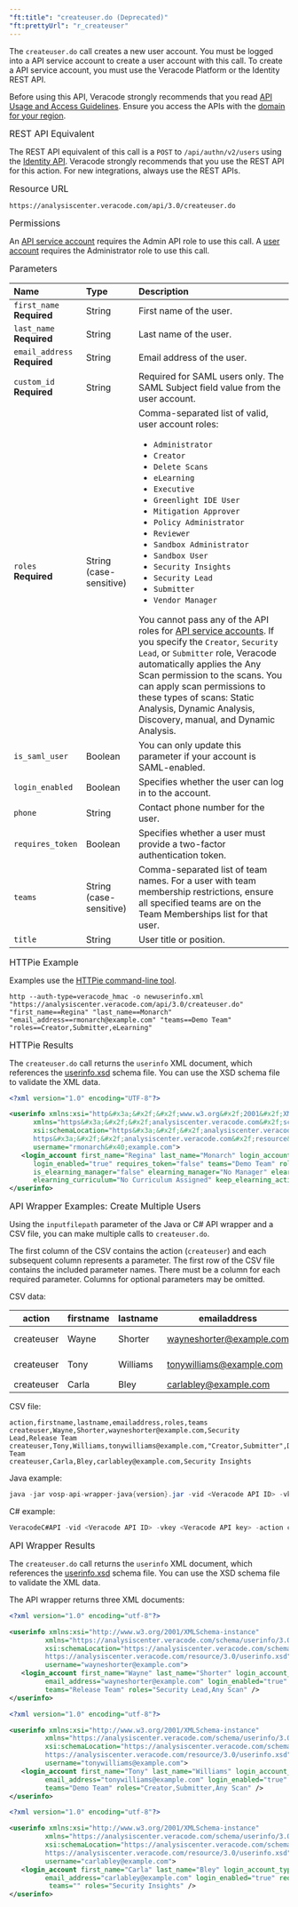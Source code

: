 ```yaml
---
"ft:title": "createuser.do (Deprecated)"
"ft:prettyUrl": "r_createuser"
---
```

The `createuser.do` call creates a new user account. You must be logged into a API service account to create a user account with this call. To create a API service account, you must use the Veracode Platform or the Identity REST API.

Before using this API, Veracode strongly recommends that you read [API Usage and Access Guidelines](https://docs.veracode.com/r/c_API_usage_guidelines). Ensure you access the APIs with the [domain for your region](https://docs.veracode.com/r/Region_Domains_for_Veracode_APIs).

<p><span style="font-size: medium;">REST API Equivalent</span></p>

The REST API equivalent of this call is a `POST` to `/api/authn/v2/users` using the [Identity API](https://docs.veracode.com/r/c_identity_intro). Veracode strongly recommends that you use the REST API for this action. For new integrations, always use the REST APIs.

<p><span style="font-size: medium;">Resource URL</span></p>

`https://analysiscenter.veracode.com/api/3.0/createuser.do`

<p><span style="font-size: medium;">Permissions</span></p>

An [API service account](https://docs.veracode.com/r/c_about_veracode_accounts) requires the Admin API role to use this call. A [user account](https://docs.veracode.com/r/c_role_permissions) requires the Administrator role to use this call.

<p><span style="font-size: medium;">Parameters</span></p>

|Name|Type| Description                                                                                                                                                                                                                                                                                                                                                                                                                                                                                                                                                                                                                                                                                                                                                                                                                               |
|:---|:---|:------------------------------------------------------------------------------------------------------------------------------------------------------------------------------------------------------------------------------------------------------------------------------------------------------------------------------------------------------------------------------------------------------------------------------------------------------------------------------------------------------------------------------------------------------------------------------------------------------------------------------------------------------------------------------------------------------------------------------------------------------------------------------------------------------------------------------------------|
|`first_name`<br>**Required**|String| First name of the user.                                                                                                                                                                                                                                                                                                                                                                                                                                                                                                                                                                                                                                                                                                                                                                                                                   |
|`last_name`<br>**Required**|String| Last name of the user.                                                                                                                                                                                                                                                                                                                                                                                                                                                                                                                                                                                                                                                                                                                                                                                                                    |
|`email_address`<br>**Required**|String| Email address of the user.                                                                                                                                                                                                                                                                                                                                                                                                                                                                                                                                                                                                                                                                                                                                                                                                                |
|`custom_id`<br>**Required**|String| Required for SAML users only. The SAML Subject field value from the user account.                                                                                                                                                                                                                                                                                                                                                                                                                                                                                                                                                                                                                                                                                                                                                         |
|`roles`<br>**Required**|String (case-sensitive)| Comma-separated list of valid, user account roles: <ul><li>`Administrator`</li><li>`Creator`</li><li>`Delete Scans`</li><li>`eLearning`</li><li>`Executive`</li><li>`Greenlight IDE User`</li><li>`Mitigation Approver`</li><li>`Policy Administrator`</li><li>`Reviewer`</li><li>`Sandbox Administrator`</li><li>`Sandbox User`</li><li>`Security Insights`</li><li>`Security Lead`</li><li>`Submitter`</li><li>`Vendor Manager`</li></ul>You cannot pass any of the API roles for [API service accounts](https://docs.veracode.com/r/c_API_roles_details). If you specify the `Creator`, `Security Lead`, or `Submitter` role, Veracode automatically applies the Any Scan permission to the scans. You can apply scan permissions to these types of scans: Static Analysis, Dynamic Analysis, Discovery, manual, and Dynamic Analysis. |
|`is_saml_user`|Boolean| You can only update this parameter if your account is SAML-enabled.                                                                                                                                                                                                                                                                                                                                                                                                                                                                                                                                                                                                                                                                                                                                                                       |
|`login_enabled`|Boolean| Specifies whether the user can log in to the account.                                                                                                                                                                                                                                                                                                                                                                                                                                                                                                                                                                                                                                                                                                                                                                                     |
|`phone`|String| Contact phone number for the user.                                                                                                                                                                                                                                                                                                                                                                                                                                                                                                                                                                                                                                                                                                                                                                                                        |
|`requires_token`|Boolean| Specifies whether a user must provide a two-factor authentication token.                                                                                                                                                                                                                                                                                                                                                                                                                                                                                                                                                                                                                                                                                                                                                                  |
|`teams`|String (case-sensitive)| Comma-separated list of team names. For a user with team membership restrictions, ensure all specified teams are on the Team Memberships list for that user.                                                                                                                                                                                                                                                                                                                                                                                                                                                                                                                                                                                                                                                                              |
|`title`|String| User title or position.                                                                                                                                                                                                                                                                                                                                                                                                                                                                                                                                                                                                                                                                                                                                                                                                                   |

<p><span style="font-size: medium;">HTTPie Example</span></p>

Examples use the [HTTPie command-line tool](https://docs.veracode.com/r/c_httpie_tool).

```shell
http --auth-type=veracode_hmac -o newuserinfo.xml "https://analysiscenter.veracode.com/api/3.0/createuser.do" "first_name==Regina" "last_name==Monarch" "email_address==rmonarch@example.com" "teams==Demo Team" "roles==Creator,Submitter,eLearning"
```

<p><span style="font-size: medium;">HTTPie Results</span></p>

The `createuser.do` call returns the `userinfo` XML document, which references the [userinfo.xsd](https://analysiscenter.veracode.com/resource/3.0/userinfo.xsd) schema file. You can use the XSD schema file to validate the XML data.

```xml
<?xml version="1.0" encoding="UTF-8"?>

<userinfo xmlns:xsi="http&#x3a;&#x2f;&#x2f;www.w3.org&#x2f;2001&#x2f;XMLSchema-instance" 
      xmlns="https&#x3a;&#x2f;&#x2f;analysiscenter.veracode.com&#x2f;schema&#x2f;userinfo&#x2f;3.0" 
      xsi:schemaLocation="https&#x3a;&#x2f;&#x2f;analysiscenter.veracode.com&#x2f;schema&#x2f;userinfo&#x2f;3.0 
      https&#x3a;&#x2f;&#x2f;analysiscenter.veracode.com&#x2f;resource&#x2f;3.0&#x2f;userinfo.xsd" userinfo_version="3.0" 
      username="rmonarch&#x40;example.com">
   <login_account first_name="Regina" last_name="Monarch" login_account_type="user" email_address="rmonarch&#x40;example.com" 
      login_enabled="true" requires_token="false" teams="Demo Team" roles="Creator,eLearning,Submitter,Any Scan" 
      is_elearning_manager="false" elearning_manager="No Manager" elearning_track="No Track Assigned" 
      elearning_curriculum="No Curriculum Assigned" keep_elearning_active="false"/>
</userinfo>
```

<p><span style="font-size: medium;">API Wrapper Examples: Create Multiple Users</span></p>

Using the `inputfilepath` parameter of the Java or C# API wrapper and a CSV file, you can make multiple calls to `createuser.do`.

The first column of the CSV contains the action (`createuser`) and each subsequent column represents a parameter. The first row of the CSV file contains the included parameter names. There must be a column for each required parameter. Columns for optional parameters may be omitted.

CSV data:

| action     | firstname | lastname | emailaddress             | roles               | teams        |
|------------|-----------|----------|--------------------------|---------------------|--------------|
| createuser | Wayne     | Shorter  | wayneshorter@example.com | Security Lead       | Release Team |
| createuser | Tony      | Williams | tonywilliams@example.com | "Creator,Submitter" | Demo Team    |
| createuser | Carla     | Bley     | carlabley@example.com    | Security Insights   |              |

CSV file:

```plaintext
action,firstname,lastname,emailaddress,roles,teams
createuser,Wayne,Shorter,wayneshorter@example.com,Security Lead,Release Team
createuser,Tony,Williams,tonywilliams@example.com,"Creator,Submitter",Demo Team
createuser,Carla,Bley,carlabley@example.com,Security Insights
```

Java example:

```java
java -jar vosp-api-wrapper-java{version}.jar -vid <Veracode API ID> -vkey <Veracode API Key> -action createuser -inputfilepath c:\javawrappers\newusers.csv
```

C# example:

```csharp
VeracodeC#API -vid <Veracode API ID> -vkey <Veracode API key> -action createuser -inputfilepath c:\csharpwrappers\newusers.csv
```

<p><span style="font-size: medium;">API Wrapper Results</span></p>

The `createuser.do` call returns the `userinfo` XML document, which references the [userinfo.xsd](https://analysiscenter.veracode.com/resource/3.0/userinfo.xsd) schema file. You can use the XSD schema file to validate the XML data.

The API wrapper returns three XML documents:

```xml
<?xml version="1.0" encoding="utf-8"?>

<userinfo xmlns:xsi="http://www.w3.org/2001/XMLSchema-instance" 
         xmlns="https://analysiscenter.veracode.com/schema/userinfo/3.0" 
         xsi:schemaLocation="https://analysiscenter.veracode.com/schema/userinfo/3.0 
         https://analysiscenter.veracode.com/resource/3.0/userinfo.xsd" userinfo_version="3.0" 
         username="wayneshorter@example.com">
   <login_account first_name="Wayne" last_name="Shorter" login_account_type="user" 
         email_address="wayneshorter@example.com" login_enabled="true" requires_token="false" 
         teams="Release Team" roles="Security Lead,Any Scan" />
</userinfo>
```

```xml
<?xml version="1.0" encoding="utf-8"?>

<userinfo xmlns:xsi="http://www.w3.org/2001/XMLSchema-instance" 
         xmlns="https://analysiscenter.veracode.com/schema/userinfo/3.0" 
         xsi:schemaLocation="https://analysiscenter.veracode.com/schema/userinfo/3.0 
         https://analysiscenter.veracode.com/resource/3.0/userinfo.xsd" userinfo_version="3.0" 
         username="tonywilliams@example.com">
   <login_account first_name="Tony" last_name="Williams" login_account_type="user" 
         email_address="tonywilliams@example.com" login_enabled="true" requires_token="false" 
         teams="Demo Team" roles="Creator,Submitter,Any Scan" />
</userinfo>
```

```xml
<?xml version="1.0" encoding="utf-8"?>

<userinfo xmlns:xsi="http://www.w3.org/2001/XMLSchema-instance" 
         xmlns="https://analysiscenter.veracode.com/schema/userinfo/3.0" 
         xsi:schemaLocation="https://analysiscenter.veracode.com/schema/userinfo/3.0 
         https://analysiscenter.veracode.com/resource/3.0/userinfo.xsd" userinfo_version="3.0" 
         username="carlabley@example.com">
   <login_account first_name="Carla" last_name="Bley" login_account_type="user" 
         email_address="carlabley@example.com" login_enabled="true" requires_token="false" 
          teams="" roles="Security Insights" />
</userinfo>
```

